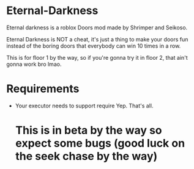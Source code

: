 # Eternal-Darkness

Eternal darkness is a roblox Doors mod made by Shrimper and Seikoso.

Eternal Darkness is NOT a cheat, it's just a thing to make your doors fun instead of the boring doors that everybody can win 10 times in a row.

This is for floor 1 by the way, so if you're gonna try it in floor 2, that ain't gonna work bro lmao.

# Requirements
- Your executor needs to support require
  Yep. That's all.
  # This is in beta by the way so expect some bugs (good luck on the seek chase by the way)
